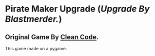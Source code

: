 # Pirate Maker Upgrade (_Upgrade By Blastmerder._)
## Original Game By [Clean Code](https://youtu.be/qYomF9p_SYM?si=MOjMcy7kJgg9ObD3).
This game made on a pygame. 